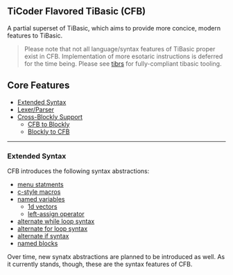 ## TiCoder Flavored TiBasic (CFB)

A partial superset of TiBasic, which aims to provide more concice, modern features to TiBasic.

> Please note that not all language/syntax features of TiBasic proper exist in CFB. Implementation of more esotaric instructions is deferred for the time being. Please see [tibrs](https://github.com/erwijet/tibrs) for fully-compliant tibasic tooling.


## Core Features

- [Extended Syntax](#extended-syntax)
- [Lexer/Parser](#lexing-and-parsing)
- [Cross-Blockly Support](#blockly-support)
  - [CFB to Blockly](#to-blockly)
  - [Blockly to CFB](#from-blockly)

---

### Extended Syntax

CFB introduces the following syntax abstractions:

- [menu statments](docs/menu.md)
- [c-style macros](docs/define.md)
- [named variables](docs/variables.md)
  - [1d vectors](docs/variables.md#vec-types)
  - [left-assign operator](docs/variables#assign-operator)
- [alternate while loop syntax](docs/while.md)
- [alternate for loop syntax](docs/for.md)
- [alternate if syntax](docs/if.md)
- [named blocks](docs/named-blocks.md)



Over time, new synatx abstractions are planned to be introduced as well. As it currently stands, though, these are the syntax features of CFB.
